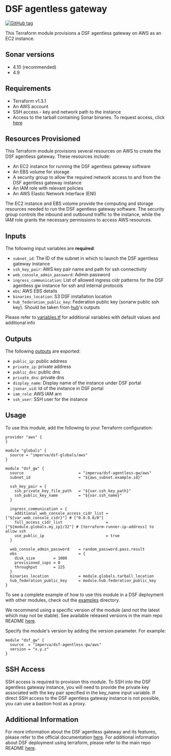 # DSF agentless gateway
[![GitHub tag](https://img.shields.io/github/v/tag/imperva/dsfkit.svg)](https://github.com/imperva/dsfkit/tags)

This Terraform module provisions a DSF agentless gateway on AWS as an EC2 instance.

## Sonar versions
  - 4.10 (recommended)
  - 4.9

## Requirements
* Terraform v1.3.1
* An AWS account
* SSH access - key and network path to the instance
* Access to the tarball containing Sonar binaries. To request access, click [here](https://docs.google.com/forms/d/e/1FAIpQLSdnVaw48FlElP9Po_36LLsZELsanzpVnt8J08nymBqHuX_ddA/viewform)

## Resources Provisioned
This Terraform module provisions several resources on AWS to create the DSF agentless gateway. These resources include:
* An EC2 instance for running the DSF agentless gateway software
* An EBS volume for storage
* A security group to allow the required network access to and from the DSF agentless gateway instance
* An IAM role with relevant policies
* An AWS Elastic Network Interface (ENI)

The EC2 instance and EBS volume provide the computing and storage resources needed to run the DSF agentless gateway software. The security group controls the inbound and outbound traffic to the instance, while the IAM role grants the necessary permissions to access AWS resources.

## Inputs

The following input variables are **required**:

* `subnet_id`: The ID of the subnet in which to launch the DSF agentless gateway instance
* `ssh_key_pair`: AWS key pair name and path for ssh connectivity
* `web_console_admin_password`: Admin password
* `ingress_communication`: List of allowed ingress cidr patterns for the DSF agentless gw instance for ssh and internal protocols
* `ebs`: AWS EBS details
* `binaries_location`: S3 DSF installation location
* `hub_federation_public_key`: Federation public key (sonarw public ssh key). Should be taken from [hub](../hub)'s outputs

Please refer to [variables.tf](variables.tf) for additional variables with default values and additional info

## Outputs

The following [outputs](outputs.tf) are exported:

* `public_ip`: public address
* `private_ip`: private address
* `public_dns`: public dns
* `private_dns`: private dns
* `display_name`: Display name of the instance under DSF portal
* `jsonar_uid`: Id of the instance in DSF portal
* `iam_role`: AWS IAM arn
* `ssh_user`: SSH user for the instance

## Usage

To use this module, add the following to your Terraform configuration:

```
provider "aws" {
}

module "globals" {
  source = "imperva/dsf-globals/aws"
}

module "dsf_gw" {
  source                        = "imperva/dsf-agentless-gw/aws"
  subnet_id                     = "${aws_subnet.example.id}"

  ssh_key_pair = {
    ssh_private_key_file_path   = "${var.ssh_key_path}"
    ssh_public_key_name         = "${var.ssh_name}"
  }

  ingress_communication = {
    additional_web_console_access_cidr_list = ["${var.web_console_cidr}"] # ["0.0.0.0/0"]
    full_access_cidr_list                   = ["${module.globals.my_ip}/32"] # [terraform-runner-ip-address] to allow ssh
    use_public_ip                           = true
  }

  web_console_admin_password    = random_password.pass.result
  ebs                           = {
    disk_size        = 1000
    provisioned_iops = 0
    throughput       = 125
  }
  binaries_location             = module.globals.tarball_location
  hub_federation_public_key     = module.hub.federation_public_key
}
```

To see a complete example of how to use this module in a DSF deployment with other modules, check out the [examples](../../../examples/) directory.

We recommend using a specific version of the module (and not the latest which may not be stable).
See available released versions in the main repo README [here](https://github.com/imperva/dsfkit#version-history).

Specify the module's version by adding the version parameter. For example:

```
module "dsf_gw" {
  source  = "imperva/dsf-agentless-gw/aws"
  version = "x.y.z"
}
```

## SSH Access
SSH access is required to provision this module. To SSH into the DSF agentless gateway instance, you will need to provide the private key associated with the key pair specified in the key_name input variable. If direct SSH access to the DSF agentless gateway instance is not possible, you can use a bastion host as a proxy.

## Additional Information

For more information about the DSF agentless gateway and its features, please refer to the official documentation [here](https://docs.imperva.com/bundle/v4.9-sonar-user-guide/page/81265.htm). 
For additional information about DSF deployment using terraform, please refer to the main repo README [here](https://github.com/imperva/dsfkit).